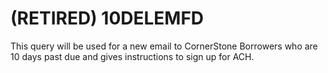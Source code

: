 # (RETIRED) 10DELEMFD

This query will be used for a new email to CornerStone Borrowers who are 10 days past due and gives instructions to sign up for ACH.
